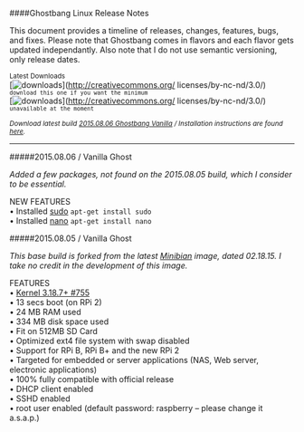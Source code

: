 ####Ghostbang Linux Release Notes

This document provides a timeline of releases, changes, features, bugs, and fixes. 
Please note that Ghostbang comes in flavors and each flavor gets updated
independantly. Also note that I do not use semantic versioning, only release dates.   

<sup>Latest Downloads</sup>  
[![downloads](https://img.shields.io/badge/vanilla-2015.08.06-green.svg)](http://creativecommons.org/
    licenses/by-nc-nd/3.0/) <sup>```download this one if you want the minimum```</sup>  
[![downloads](https://img.shields.io/badge/dragon%20fruit-2015%E5%B9%B408%E6%9C%8806%E6%97%A5-red.svg)](http://creativecommons.org/
    licenses/by-nc-nd/3.0/) <sup>```unavailable at the moment```</sup>    

<sub><i>Download latest build [2015.08.06 Ghostbang Vanilla](http://www.sudo.ws/) / Installation instructions are found [here](http://www.sudo.ws/). </i></sub>

----
#####2015.08.06 / Vanilla Ghost

<i>Added a few packages, not found on the 2015.08.05 build, which I consider to be essential.</i>

NEW FEATURES  
• Installed [sudo](http://www.sudo.ws/) ```apt-get install sudo```  
• Installed [nano](http://www.nano-editor.org/) ```apt-get install nano```  

#####2015.08.05 / Vanilla Ghost

<i>This base build is forked from the latest [Minibian](https://minibianpi.wordpress.com/) image, dated 02.18.15. I take no credit in the development of this image.</i>

FEATURES  
• [Kernel 3.18.7+ #755](https://www.kernel.org/)  
• 13 secs boot (on RPi 2)  
• 24 MB RAM used  
• 334 MB disk space used  
• Fit on 512MB SD Card  
• Optimized ext4 file system with swap disabled  
• Support for RPi B, RPi B+ and the new RPi 2  
• Targeted for embedded or server applications (NAS, Web server, electronic applications)  
• 100% fully compatible with official release  
• DHCP client enabled  
• SSHD enabled  
• root user enabled (default password: raspberry – please change it a.s.a.p.)  

